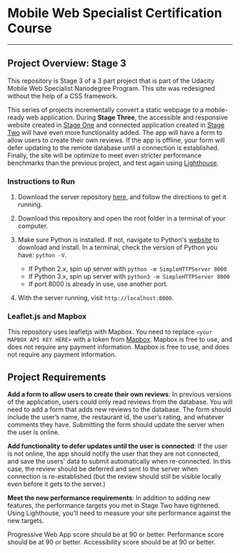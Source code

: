 # Mobile Web Specialist Certification Course
---

## Project Overview: Stage 3
This repository is Stage 3 of a 3 part project that is part of the Udacity Mobile Web Specialist Nanodegree Program. This site was redesigned without the help of a CSS framework.

This series of projects incrementally convert a static webpage to a mobile-ready web application. During **Stage Three**, the  accessible and responsive website created in [Stage One](https://github.com/avaldemoro/restaurant-reviews-stage-1) and connected application created in [Stage Two](https://github.com/avaldemoro/restaurant-reviews-stage-2) will have even more functionality added. The app will have a form to allow users to create their own reviews. If the app is offline, your form will defer updating to the remote database until a connection is established. Finally, the site will be optimize to meet even stricter performance benchmarks than the previous project, and test again using [Lighthouse](https://developers.google.com/web/tools/lighthouse/).

### Instructions to Run

1. Download the server repository [here](https://github.com/udacity/mws-restaurant-stage-3), and follow the directions to get it running.

2. Download this repository and open the root folder in a terminal of your computer.

3. Make sure Python is installed. If not, navigate to Python's [website](https://www.python.org/) to download and install. In a terminal, check the version of Python you have: `python -V`.
    - If Python 2.x, spin up server with `python -m SimpleHTTPServer 8000`
    - If Python 3.x, spin up server with `python3 -m SimpleHTTPServer 8000`
    - If port 8000 is already in use, use another port.

4. With the server running, visit `http://localhost:8000`.

### Leaflet.js and Mapbox
This repository uses leafletjs with Mapbox. You need to replace `<your MAPBOX API KEY HERE>` with a token from [Mapbox](https://www.mapbox.com/). Mapbox is free to use, and does not require any payment information.  Mapbox is free to use, and does not require any payment information.

## Project Requirements
**Add a form to allow users to create their own reviews**: In previous versions of the application, users could only read reviews from the database. You will need to add a form that adds new reviews to the database. The form should include the user’s name, the restaurant id, the user’s rating, and whatever comments they have. Submitting the form should update the server when the user is online.

**Add functionality to defer updates until the user is connected**: If the user is not online, the app should notify the user that they are not connected, and save the users' data to submit automatically when re-connected. In this case, the review should be deferred and sent to the server when connection is re-established (but the review should still be visible locally even before it gets to the server.)

**Meet the new performance requirements**: In addition to adding new features, the performance targets you met in Stage Two have tightened. Using Lighthouse, you’ll need to measure your site performance against the new targets.

Progressive Web App score should be at 90 or better.
Performance score should be at 90 or better.
Accessibility score should be at 90 or better.
